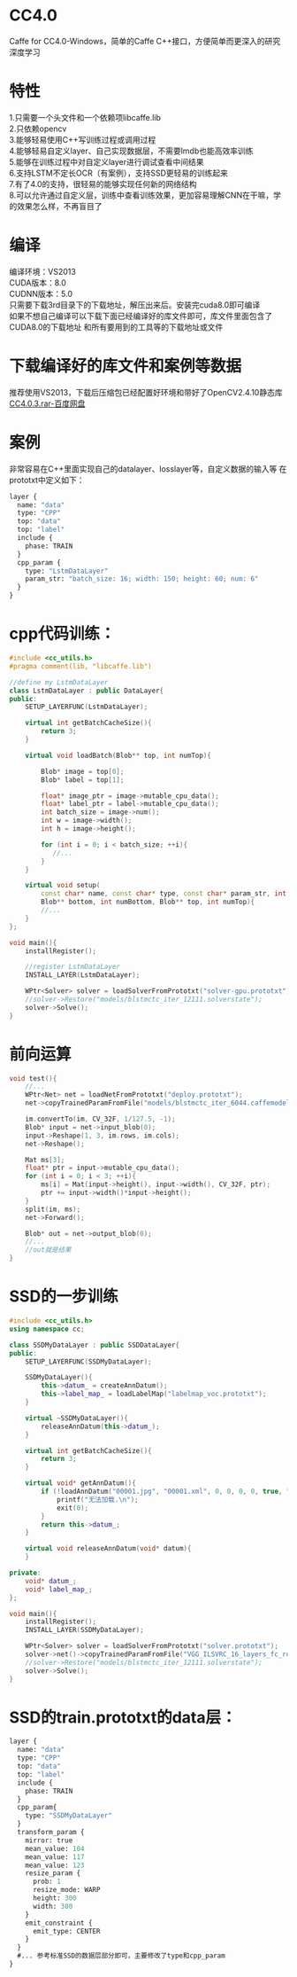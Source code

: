 # CC4.0
Caffe for CC4.0-Windows，简单的Caffe C++接口，方便简单而更深入的研究深度学习

# 特性
1.只需要一个头文件和一个依赖项libcaffe.lib<br/>
2.只依赖opencv<br/>
3.能够轻易使用C++写训练过程或调用过程<br/>
4.能够轻易自定义layer、自己实现数据层，不需要lmdb也能高效率训练<br/>
5.能够在训练过程中对自定义layer进行调试查看中间结果<br/>
6.支持LSTM不定长OCR（有案例），支持SSD更轻易的训练起来<br/>
7.有了4.0的支持，很轻易的能够实现任何新的网络结构<br/>
8.可以允许通过自定义层，训练中查看训练效果，更加容易理解CNN在干嘛，学的效果怎么样，不再盲目了<br/>

# 编译
编译环境：VS2013<br/>
CUDA版本：8.0<br/>
CUDNN版本：5.0<br/>
只需要下载3rd目录下的下载地址，解压出来后。安装完cuda8.0即可编译<br/>
如果不想自己编译可以下载下面已经编译好的库文件即可，库文件里面包含了CUDA8.0的下载地址
和所有要用到的工具等的下载地址或文件<br/>

# 下载编译好的库文件和案例等数据
推荐使用VS2013，下载后压缩包已经配置好环境和带好了OpenCV2.4.10静态库<br/>
[CC4.0.3.rar-百度网盘](https://pan.baidu.com/s/1OQDmxWwVpVohER2YMqGbZQ)

# 案例
非常容易在C++里面实现自己的datalayer、losslayer等，自定义数据的输入等
在prototxt中定义如下：
``` protobuf
layer {
  name: "data"
  type: "CPP"
  top: "data"
  top: "label"
  include {
    phase: TRAIN
  }
  cpp_param {
    type: "LstmDataLayer"
    param_str: "batch_size: 16; width: 150; height: 60; num: 6" 
  }
}
```

# cpp代码训练：
``` c++
#include <cc_utils.h>
#pragma comment(lib, "libcaffe.lib")

//define my LstmDataLayer
class LstmDataLayer : public DataLayer{
public:
    SETUP_LAYERFUNC(LstmDataLayer);

    virtual int getBatchCacheSize(){
        return 3;
    }

    virtual void loadBatch(Blob** top, int numTop){

        Blob* image = top[0];
        Blob* label = top[1];

        float* image_ptr = image->mutable_cpu_data();
        float* label_ptr = label->mutable_cpu_data();
        int batch_size = image->num();
        int w = image->width();
        int h = image->height();

        for (int i = 0; i < batch_size; ++i){
           //...
        }
    }

    virtual void setup(
        const char* name, const char* type, const char* param_str, int phase, 
        Blob** bottom, int numBottom, Blob** top, int numTop){
        //...
    }
};

void main(){
    installRegister();

    //register LstmDataLayer
    INSTALL_LAYER(LstmDataLayer);

    WPtr<Solver> solver = loadSolverFromPrototxt("solver-gpu.prototxt");
    //solver->Restore("models/blstmctc_iter_12111.solverstate");
    solver->Solve();
}
```

# 前向运算
``` c++
void test(){
    //...
    WPtr<Net> net = loadNetFromPrototxt("deploy.prototxt");
    net->copyTrainedParamFromFile("models/blstmctc_iter_6044.caffemodel");

    im.convertTo(im, CV_32F, 1/127.5, -1);
    Blob* input = net->input_blob(0);
    input->Reshape(1, 3, im.rows, im.cols);
    net->Reshape();

    Mat ms[3];
    float* ptr = input->mutable_cpu_data();
    for (int i = 0; i < 3; ++i){
        ms[i] = Mat(input->height(), input->width(), CV_32F, ptr);
        ptr += input->width()*input->height();
    }
    split(im, ms);
    net->Forward();

    Blob* out = net->output_blob(0);
    //...
    //out就是结果
}
```

# SSD的一步训练
``` c++
#include <cc_utils.h>
using namespace cc;

class SSDMyDataLayer : public SSDDataLayer{
public:
    SETUP_LAYERFUNC(SSDMyDataLayer);

    SSDMyDataLayer(){
        this->datum_ = createAnnDatum();
        this->label_map_ = loadLabelMap("labelmap_voc.prototxt");
    }

    virtual ~SSDMyDataLayer(){
        releaseAnnDatum(this->datum_);
    }

    virtual int getBatchCacheSize(){
        return 3;
    }

    virtual void* getAnnDatum(){
        if (!loadAnnDatum("00001.jpg", "00001.xml", 0, 0, 0, 0, true, "jpg", "xml", this->label_map_, this->datum_)){
            printf("无法加载.\n");
            exit(0);
        }
        return this->datum_;
    }

    virtual void releaseAnnDatum(void* datum){
    }

private:
    void* datum_;
    void* label_map_;
};

void main(){
    installRegister();
    INSTALL_LAYER(SSDMyDataLayer);

    WPtr<Solver> solver = loadSolverFromPrototxt("solver.prototxt");
    solver->net()->copyTrainedParamFromFile("VGG_ILSVRC_16_layers_fc_reduced.caffemodel");
    //solver->Restore("models/blstmctc_iter_12111.solverstate");
    solver->Solve();
}
```

# SSD的train.prototxt的data层：
``` protobuf
layer {
  name: "data"
  type: "CPP"
  top: "data"
  top: "label"
  include {
    phase: TRAIN
  }
  cpp_param{
    type: "SSDMyDataLayer"
  }
  transform_param {
    mirror: true
    mean_value: 104
    mean_value: 117
    mean_value: 123
    resize_param {
      prob: 1
      resize_mode: WARP
      height: 300
      width: 300   
    }
    emit_constraint {
      emit_type: CENTER
    }
  }
  #... 参考标准SSD的数据层部分即可，主要修改了type和cpp_param
}
```